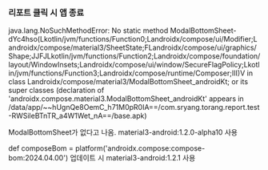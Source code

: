 ### 리포트 클릭 시 앱 종료

java.lang.NoSuchMethodError: No static method ModalBottomSheet-dYc4hso(Lkotlin/jvm/functions/Function0;Landroidx/compose/ui/Modifier;Landroidx/compose/material3/SheetState;FLandroidx/compose/ui/graphics/Shape;JJFJLkotlin/jvm/functions/Function2;Landroidx/compose/foundation/layout/WindowInsets;Landroidx/compose/ui/window/SecureFlagPolicy;Lkotlin/jvm/functions/Function3;Landroidx/compose/runtime/Composer;III)V in class Landroidx/compose/material3/ModalBottomSheet_androidKt; or its super classes (declaration of 'androidx.compose.material3.ModalBottomSheet_androidKt' appears in /data/app/~~hUgnQe8OemC_h71M0pR0IA==/com.sryang.torang.report.test-RWSileBTnTR_a4W1Wet_nA==/base.apk)

ModalBottomSheet가 없다고 나옴.
material3-android:1.2.0-alpha10 사용

def composeBom = platform('androidx.compose:compose-bom:2024.04.00') 업데이트 시
material3-android:1.2.1 사용